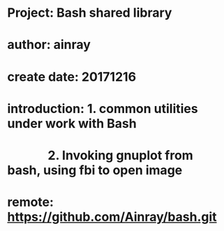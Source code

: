 # Project: Bash shared library
# author: ainray
# create date: 20171216
# introduction: 1. common utilities under work with Bash
#               2. Invoking gnuplot from bash, using fbi to open image
# 
#  remote: https://github.com/Ainray/bash.git
